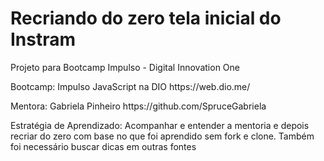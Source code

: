 # Recriando do zero tela inicial do Instram

<p>Projeto para Bootcamp Impulso - Digital Innovation One</p>

<p>Bootcamp: Impulso JavaScript na DIO https://web.dio.me/</p>
<p>Mentora: Gabriela Pinheiro https://github.com/SpruceGabriela</p>

<p>Estratégia de Aprendizado: Acompanhar e entender a mentoria e depois recriar do zero com base no que foi aprendido sem fork e clone.
  Também foi necessário buscar dicas em outras fontes</p>


